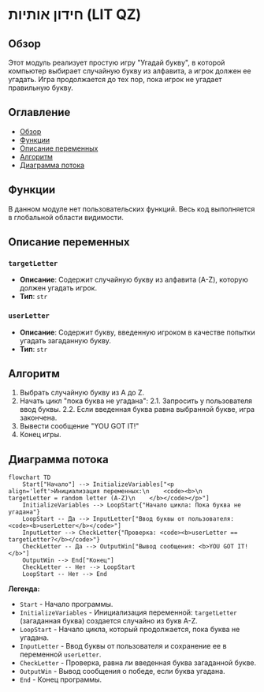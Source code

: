 # חידון אותיות (LIT QZ)

## Обзор

Этот модуль реализует простую игру "Угадай букву", в которой компьютер выбирает случайную букву из алфавита, а игрок должен ее угадать. Игра продолжается до тех пор, пока игрок не угадает правильную букву.

## Оглавление

- [Обзор](#обзор)
- [Функции](#функции)
- [Описание переменных](#описание-переменных)
- [Алгоритм](#алгоритм)
- [Диаграмма потока](#диаграмма-потока)

## Функции

В данном модуле нет пользовательских функций. Весь код выполняется в глобальной области видимости.

## Описание переменных

### `targetLetter`

- **Описание**: Содержит случайную букву из алфавита (A-Z), которую должен угадать игрок.
- **Тип**: `str`

### `userLetter`

- **Описание**: Содержит букву, введенную игроком в качестве попытки угадать загаданную букву.
- **Тип**: `str`

## Алгоритм

1. Выбрать случайную букву из A до Z.
2. Начать цикл "пока буква не угадана":
    2.1. Запросить у пользователя ввод буквы.
    2.2. Если введенная буква равна выбранной букве, игра закончена.
3. Вывести сообщение "YOU GOT IT!"
4. Конец игры.

## Диаграмма потока

```mermaid
flowchart TD
    Start["Начало"] --> InitializeVariables["<p align='left'>Инициализация переменных:\n    <code><b>\n    targetLetter = random letter (A-Z)\n    </b></code></p>"]
    InitializeVariables --> LoopStart{"Начало цикла: Пока буква не угадана"}
    LoopStart -- Да --> InputLetter["Ввод буквы от пользователя: <code><b>userLetter</b></code>"]
    InputLetter --> CheckLetter{"Проверка: <code><b>userLetter == targetLetter?</b></code>"}
    CheckLetter -- Да --> OutputWin["Вывод сообщения: <b>YOU GOT IT!</b>"]
    OutputWin --> End["Конец"]
    CheckLetter -- Нет --> LoopStart
    LoopStart -- Нет --> End
```

**Легенда:**

- `Start` - Начало программы.
- `InitializeVariables` - Инициализация переменной: `targetLetter` (загаданная буква) создается случайно из букв A-Z.
- `LoopStart` - Начало цикла, который продолжается, пока буква не угадана.
- `InputLetter` - Ввод буквы от пользователя и сохранение ее в переменной `userLetter`.
- `CheckLetter` - Проверка, равна ли введенная буква загаданной букве.
- `OutputWin` - Вывод сообщения о победе, если буква угадана.
- `End` - Конец программы.